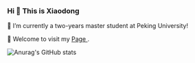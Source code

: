 ### Hi 👋 This is Xiaodong

<!--
**Wang-xd1899/Wang-xd1899** is a ✨ _special_ ✨ repository because its `README.md` (this file) appears on your GitHub profile.

Here are some ideas to get you started:
-->
🔭 I’m currently a two-years master student at Peking University!

🌱 Welcome to visit my <a href="https://wang-xiaodong1899.github.io" target="_blank">Page </a>.

![Anurag's GitHub stats](https://github-readme-stats.vercel.app/api?username=Wang-xiaodong1899&show_icons=true&theme=merko)

